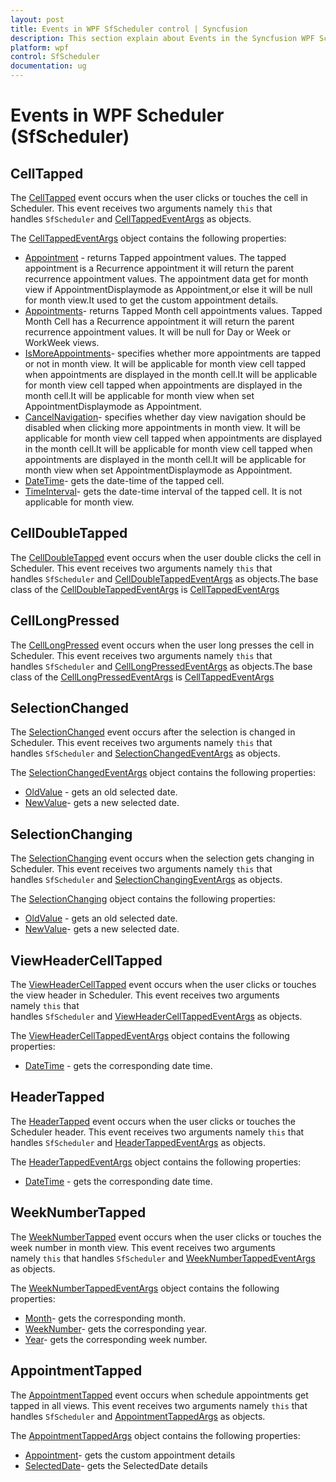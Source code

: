 ```yaml
---
layout: post
title: Events in WPF SfScheduler control | Syncfusion
description: This section explain about Events in the Syncfusion WPF Scheduler (SfScheduler) control and more details. 
platform: wpf
control: SfScheduler
documentation: ug
---
```


# Events in WPF Scheduler (SfScheduler)

## CellTapped

The [CellTapped](https://help.syncfusion.com/cr/wpf/Syncfusion.SfScheduler.WPF~Syncfusion.UI.Xaml.Scheduler.SfScheduler~CellTapped_EV.html) event occurs when the user clicks or touches the cell in Scheduler.
This event receives two arguments namely `this` that handles `SfScheduler` and [CellTappedEventArgs](https://help.syncfusion.com/cr/cref_files/wpf/Syncfusion.SfScheduler.WPF~Syncfusion.UI.Xaml.Scheduler.CellTappedEventArgs.html) as objects.

The [CellTappedEventArgs](https://help.syncfusion.com/cr/cref_files/wpf/Syncfusion.SfScheduler.WPF~Syncfusion.UI.Xaml.Scheduler.CellTappedEventArgs.html) object contains the following properties:

* [Appointment](https://help.syncfusion.com/cr/cref_files/wpf/Syncfusion.SfScheduler.WPF~Syncfusion.UI.Xaml.Scheduler.CellTappedEventArgs~Appointment.html) - returns Tapped appointment values. The tapped appointment is a Recurrence appointment it will return the parent recurrence appointment values. The appointment data get for month view if AppointmentDisplaymode as Appointment,or else it will be null for month view.It used to get the custom appointment details.
* [Appointments](https://help.syncfusion.com/cr/cref_files/wpf/Syncfusion.SfScheduler.WPF~Syncfusion.UI.Xaml.Scheduler.CellTappedEventArgs~Appointments.html)- returns Tapped Month cell appointments values. Tapped Month Cell has a Recurrence appointment it will return the parent recurrence appointment values. It will be null for Day or Week or WorkWeek views.
* [IsMoreAppointments](https://help.syncfusion.com/cr/cref_files/wpf/Syncfusion.SfScheduler.WPF~Syncfusion.UI.Xaml.Scheduler.CellTappedEventArgs~IsMoreAppointments.html)- specifies whether more appointments are tapped or not in month view. It will be applicable for month view cell tapped when appointments are displayed in the month cell.It will be applicable for month view cell tapped when appointments are displayed in the month cell.It will be applicable for month view when set AppointmentDisplaymode as Appointment.
* [CancelNavigation](https://help.syncfusion.com/cr/cref_files/wpf/Syncfusion.SfScheduler.WPF~Syncfusion.UI.Xaml.Scheduler.CellTappedEventArgs~CancelNavigation.html)- specifies whether day view navigation should be disabled when clicking more appointments in month view. It will be applicable for month view cell tapped when appointments are displayed in the month cell.It will be applicable for month view cell tapped when appointments are displayed in the month cell.It will be applicable for month view when set AppointmentDisplaymode as Appointment.
* [DateTime](https://help.syncfusion.com/cr/cref_files/wpf/Syncfusion.SfScheduler.WPF~Syncfusion.UI.Xaml.Scheduler.CellTappedEventArgs~DateTime.html)- gets the date-time of the tapped cell.
* [TimeInterval](https://help.syncfusion.com/cr/cref_files/wpf/Syncfusion.SfScheduler.WPF~Syncfusion.UI.Xaml.Scheduler.CellTappedEventArgs~TimeInterval.html)- gets the date-time interval of the tapped cell. It is not applicable for month view.

## CellDoubleTapped

The [CellDoubleTapped](https://help.syncfusion.com/cr/wpf/Syncfusion.SfScheduler.WPF~Syncfusion.UI.Xaml.Scheduler.SfScheduler~CellDoubleTapped_EV.html) event occurs when the user double clicks the cell in Scheduler. This event receives two arguments namely `this` that handles `SfScheduler` and [CellDoubleTappedEventArgs](https://help.syncfusion.com/cr/cref_files/wpf/Syncfusion.SfScheduler.WPF~Syncfusion.UI.Xaml.Scheduler.CellDoubleTappedEventArgs.html) as objects.The base class of the [CellDoubleTappedEventArgs](https://help.syncfusion.com/cr/cref_files/wpf/Syncfusion.SfScheduler.WPF~Syncfusion.UI.Xaml.Scheduler.CellDoubleTappedEventArgs.html) is [CellTappedEventArgs](https://help.syncfusion.com/cr/wpf/Syncfusion.SfScheduler.WPF~Syncfusion.UI.Xaml.Scheduler.CellTappedEventArgs.html)

## CellLongPressed

The [CellLongPressed](https://help.syncfusion.com/cr/cref_files/wpf/Syncfusion.SfScheduler.WPF~Syncfusion.UI.Xaml.Scheduler.SfScheduler~CellLongPressed_EV.html) event occurs when the user long presses the cell in Scheduler. This event receives two arguments namely `this` that handles `SfScheduler` and [CellLongPressedEventArgs](https://help.syncfusion.com/cr/cref_files/wpf/Syncfusion.SfScheduler.WPF~Syncfusion.UI.Xaml.Scheduler.CellLongPressedEventArgs.html) as objects.The base class of the [CellLongPressedEventArgs](https://help.syncfusion.com/cr/cref_files/wpf/Syncfusion.SfScheduler.WPF~Syncfusion.UI.Xaml.Scheduler.CellLongPressedEventArgs.html) is [CellTappedEventArgs](https://help.syncfusion.com/cr/wpf/Syncfusion.SfScheduler.WPF~Syncfusion.UI.Xaml.Scheduler.CellTappedEventArgs.html)

## SelectionChanged

The [SelectionChanged](https://help.syncfusion.com/cr/cref_files/wpf/Syncfusion.SfScheduler.WPF~Syncfusion.UI.Xaml.Scheduler.SfScheduler~SelectionChanged_EV.html) event occurs after the selection is changed in Scheduler. This event receives two arguments namely `this` that handles `SfScheduler` and [SelectionChangedEventArgs](https://help.syncfusion.com/cr/cref_files/wpf/Syncfusion.SfScheduler.WPF~Syncfusion.UI.Xaml.Scheduler.SelectionChangedEventArgs.html) as objects.

The [SelectionChangedEventArgs](https://help.syncfusion.com/cr/cref_files/wpf/Syncfusion.SfScheduler.WPF~Syncfusion.UI.Xaml.Scheduler.SelectionChangedEventArgs.html) object contains the following properties:

* [OldValue](https://help.syncfusion.com/cr/cref_files/wpf/Syncfusion.SfScheduler.WPF~Syncfusion.UI.Xaml.Scheduler.SelectionChangedEventArgs~OldValue.html) - gets an old selected date.
* [NewValue](https://help.syncfusion.com/cr/cref_files/wpf/Syncfusion.SfScheduler.WPF~Syncfusion.UI.Xaml.Scheduler.SelectionChangedEventArgs~NewValue.html)- gets a new selected date.

## SelectionChanging 

The [SelectionChanging](https://help.syncfusion.com/cr/cref_files/wpf/Syncfusion.SfScheduler.WPF~Syncfusion.UI.Xaml.Scheduler.SfScheduler~SelectionChanging_EV.html) event occurs when the selection gets changing in Scheduler. This event receives two arguments namely `this` that handles `SfScheduler` and [SelectionChangingEventArgs](https://help.syncfusion.com/cr/cref_files/wpf/Syncfusion.SfScheduler.WPF~Syncfusion.UI.Xaml.Scheduler.SelectionChangingEventArgs.html) as objects.

The [SelectionChanging](https://help.syncfusion.com/cr/cref_files/wpf/Syncfusion.SfScheduler.WPF~Syncfusion.UI.Xaml.Scheduler.SelectionChangingEventArgs.html) object contains the following properties:

* [OldValue](https://help.syncfusion.com/cr/cref_files/wpf/Syncfusion.SfScheduler.WPF~Syncfusion.UI.Xaml.Scheduler.SelectionChangingEventArgs~OldValue.html) - gets an old selected date.
* [NewValue](https://help.syncfusion.com/cr/cref_files/wpf/Syncfusion.SfScheduler.WPF~Syncfusion.UI.Xaml.Scheduler.SelectionChangingEventArgs~NewValue.html)- gets a new selected date.

## ViewHeaderCellTapped

The [ViewHeaderCellTapped](https://help.syncfusion.com/cr/cref_files/wpf/Syncfusion.SfScheduler.WPF~Syncfusion.UI.Xaml.Scheduler.SfScheduler~ViewHeaderCellTapped_EV.html) event occurs when the user clicks or touches the view header in Scheduler. This event receives two arguments namely `this` that handles `SfScheduler` and [ViewHeaderCellTappedEventArgs](https://help.syncfusion.com/cr/cref_files/wpf/Syncfusion.SfScheduler.WPF~Syncfusion.UI.Xaml.Scheduler.ViewHeaderCellTappedEventArgs.html) as objects.

The [ViewHeaderCellTappedEventArgs](https://help.syncfusion.com/cr/cref_files/wpf/Syncfusion.SfScheduler.WPF~Syncfusion.UI.Xaml.Scheduler.ViewHeaderCellTappedEventArgs.html) object contains the following properties:

* [DateTime](https://help.syncfusion.com/cr/cref_files/wpf/Syncfusion.SfScheduler.WPF~Syncfusion.UI.Xaml.Scheduler.ViewHeaderCellTappedEventArgs~DateTime.html) - gets the corresponding date time.

## HeaderTapped

The [HeaderTapped](https://help.syncfusion.com/cr/cref_files/wpf/Syncfusion.SfScheduler.WPF~Syncfusion.UI.Xaml.Scheduler.SfScheduler~HeaderTapped_EV.html) event occurs when the user clicks or touches the Scheduler header. This event receives two arguments namely `this` that handles `SfScheduler` and [HeaderTappedEventArgs](https://help.syncfusion.com/cr/cref_files/wpf/Syncfusion.SfScheduler.WPF~Syncfusion.UI.Xaml.Scheduler.HeaderTappedEventArgs.html) as objects.

The [HeaderTappedEventArgs](https://help.syncfusion.com/cr/cref_files/wpf/Syncfusion.SfScheduler.WPF~Syncfusion.UI.Xaml.Scheduler.HeaderTappedEventArgs.html) object contains the following properties:

* [DateTime](https://help.syncfusion.com/cr/cref_files/wpf/Syncfusion.SfScheduler.WPF~Syncfusion.UI.Xaml.Scheduler.HeaderTappedEventArgs~DateTime.html) - gets the corresponding date time.

## WeekNumberTapped

The [WeekNumberTapped](https://help.syncfusion.com/cr/cref_files/wpf/Syncfusion.SfScheduler.WPF~Syncfusion.UI.Xaml.Scheduler.SfScheduler~WeekNumberTapped_EV.html) event occurs when the user clicks or touches the week number in month view. This event receives two arguments namely `this` that handles `SfScheduler` and [WeekNumberTappedEventArgs](https://help.syncfusion.com/cr/cref_files/wpf/Syncfusion.SfScheduler.WPF~Syncfusion.UI.Xaml.Scheduler.WeekNumberTappedEventArgs.html) as objects.

The [WeekNumberTappedEventArgs](https://help.syncfusion.com/cr/cref_files/wpf/Syncfusion.SfScheduler.WPF~Syncfusion.UI.Xaml.Scheduler.WeekNumberTappedEventArgs.html) object contains the following properties:

* [Month](https://help.syncfusion.com/cr/cref_files/wpf/Syncfusion.SfScheduler.WPF~Syncfusion.UI.Xaml.Scheduler.WeekNumberTappedEventArgs~Month.html)- gets the corresponding month.
* [WeekNumber](https://help.syncfusion.com/cr/cref_files/wpf/Syncfusion.SfScheduler.WPF~Syncfusion.UI.Xaml.Scheduler.WeekNumberTappedEventArgs~WeekNumber.html)- gets the corresponding year.
* [Year](https://help.syncfusion.com/cr/cref_files/wpf/Syncfusion.SfScheduler.WPF~Syncfusion.UI.Xaml.Scheduler.WeekNumberTappedEventArgs~Year.html)- gets the corresponding week number.

## AppointmentTapped

The [AppointmentTapped](https://help.syncfusion.com/cr/cref_files/wpf/Syncfusion.SfScheduler.WPF~Syncfusion.UI.Xaml.Scheduler.SfScheduler~AppointmentTapped_EV.html) event occurs when schedule appointments get tapped in all views. This event receives two arguments namely `this` that handles `SfScheduler` and [AppointmentTappedArgs](https://help.syncfusion.com/cr/cref_files/wpf/Syncfusion.SfScheduler.WPF~Syncfusion.UI.Xaml.Scheduler.AppointmentTappedArgs.html) as objects.

The [AppointmentTappedArgs](https://help.syncfusion.com/cr/cref_files/wpf/Syncfusion.SfScheduler.WPF~Syncfusion.UI.Xaml.Scheduler.AppointmentTappedArgs.html) object contains the following properties:

* [Appointment](https://help.syncfusion.com/cr/cref_files/wpf/Syncfusion.SfScheduler.WPF~Syncfusion.UI.Xaml.Scheduler.AppointmentTappedArgs~Appointment.html)- gets the custom appointment details
* [SelectedDate](https://help.syncfusion.com/cr/cref_files/wpf/Syncfusion.SfScheduler.WPF~Syncfusion.UI.Xaml.Scheduler.AppointmentTappedArgs~SelectedDate.html)- gets the SelectedDate details